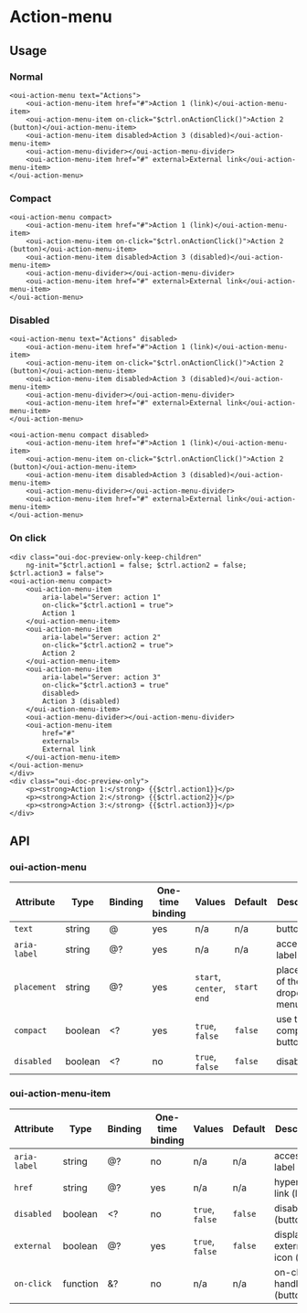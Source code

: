 # Action-menu

## Usage

### Normal

```html:preview
<oui-action-menu text="Actions">
    <oui-action-menu-item href="#">Action 1 (link)</oui-action-menu-item>
    <oui-action-menu-item on-click="$ctrl.onActionClick()">Action 2 (button)</oui-action-menu-item>
    <oui-action-menu-item disabled>Action 3 (disabled)</oui-action-menu-item>
    <oui-action-menu-divider></oui-action-menu-divider>
    <oui-action-menu-item href="#" external>External link</oui-action-menu-item>
</oui-action-menu>
```

### Compact

```html:preview
<oui-action-menu compact>
    <oui-action-menu-item href="#">Action 1 (link)</oui-action-menu-item>
    <oui-action-menu-item on-click="$ctrl.onActionClick()">Action 2 (button)</oui-action-menu-item>
    <oui-action-menu-item disabled>Action 3 (disabled)</oui-action-menu-item>
    <oui-action-menu-divider></oui-action-menu-divider>
    <oui-action-menu-item href="#" external>External link</oui-action-menu-item>
</oui-action-menu>
```

### Disabled

```html:preview
<oui-action-menu text="Actions" disabled>
    <oui-action-menu-item href="#">Action 1 (link)</oui-action-menu-item>
    <oui-action-menu-item on-click="$ctrl.onActionClick()">Action 2 (button)</oui-action-menu-item>
    <oui-action-menu-item disabled>Action 3 (disabled)</oui-action-menu-item>
    <oui-action-menu-divider></oui-action-menu-divider>
    <oui-action-menu-item href="#" external>External link</oui-action-menu-item>
</oui-action-menu>

<oui-action-menu compact disabled>
    <oui-action-menu-item href="#">Action 1 (link)</oui-action-menu-item>
    <oui-action-menu-item on-click="$ctrl.onActionClick()">Action 2 (button)</oui-action-menu-item>
    <oui-action-menu-item disabled>Action 3 (disabled)</oui-action-menu-item>
    <oui-action-menu-divider></oui-action-menu-divider>
    <oui-action-menu-item href="#" external>External link</oui-action-menu-item>
</oui-action-menu>
```

### On click

```html:preview
<div class="oui-doc-preview-only-keep-children"
    ng-init="$ctrl.action1 = false; $ctrl.action2 = false; $ctrl.action3 = false">
<oui-action-menu compact>
    <oui-action-menu-item
        aria-label="Server: action 1"
        on-click="$ctrl.action1 = true">
        Action 1
    </oui-action-menu-item>
    <oui-action-menu-item
        aria-label="Server: action 2"
        on-click="$ctrl.action2 = true">
        Action 2
    </oui-action-menu-item>
    <oui-action-menu-item
        aria-label="Server: action 3"
        on-click="$ctrl.action3 = true"
        disabled>
        Action 3 (disabled)
    </oui-action-menu-item>
    <oui-action-menu-divider></oui-action-menu-divider>
    <oui-action-menu-item
        href="#"
        external>
        External link
    </oui-action-menu-item>
</oui-action-menu>
</div>
<div class="oui-doc-preview-only">
    <p><strong>Action 1:</strong> {{$ctrl.action1}}</p>
    <p><strong>Action 2:</strong> {{$ctrl.action2}}</p>
    <p><strong>Action 3:</strong> {{$ctrl.action3}}</p>
</div>
```

## API

### oui-action-menu

| Attribute         | Type            | Binding | One-time binding | Values                    | Default    | Description
| ----              | ----            | ----    | ----             | ----                      | ----       | ----
| `text`            | string          | @       | yes              | n/a                       | n/a        | button label
| `aria-label`      | string          | @?      | yes              | n/a                       | n/a        | accessibility label
| `placement`       | string          | @?      | yes              | `start`, `center`, `end`  | `start`    | placement of the dropdown menu
| `compact`         | boolean         | <?      | yes              | `true`, `false`           | `false`    | use the compact button
| `disabled`        | boolean         | <?      | no               | `true`, `false`           | `false`    | disable flag

### oui-action-menu-item

| Attribute         | Type            | Binding | One-time binding | Values                    | Default    | Description
| ----              | ----            | ----    | ----             | ----                      | ----       | ----
| `aria-label`      | string          | @?      | no               | n/a                       | n/a        | accessibility label
| `href`            | string          | @?      | yes              | n/a                       | n/a        | hypertext link (link)
| `disabled`        | boolean         | <?      | no               | `true`, `false`           | `false`    | disable (button)
| `external`        | boolean         | @?      | yes              | `true`, `false`           | `false`    | display external icon (link)
| `on-click`        | function        | &?      | no               | n/a                       | n/a        | on-click handler (button)
